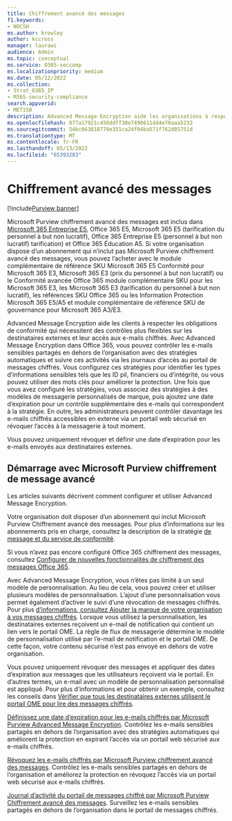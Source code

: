 ```yaml
---
title: Chiffrement avancé des messages
f1.keywords:
- NOCSH
ms.author: krowley
author: kccross
manager: laurawi
audience: Admin
ms.topic: conceptual
ms.service: O365-seccomp
ms.localizationpriority: medium
ms.date: 05/12/2022
ms.collection:
- Strat_O365_IP
- M365-security-compliance
search.appverid:
- MET150
description: Advanced Message Encryption aide les organisations à respecter leurs obligations de conformité en permettant aux administrateurs d’en faire encore plus avec les messages protégés.
ms.openlocfilehash: 077a17921c456ddff30e7490611dd4e78aaa5232
ms.sourcegitcommit: 54bc063818779e351ca24f04ba571f762d85751d
ms.translationtype: MT
ms.contentlocale: fr-FR
ms.lasthandoff: 05/13/2022
ms.locfileid: "65393283"
---
```

# <a name="advanced-message-encryption"></a>Chiffrement avancé des messages

[!include[Purview banner](../includes/purview-rebrand-banner.md)]

Microsoft Purview chiffrement avancé des messages est inclus dans [Microsoft 365 Entreprise E5](https://www.microsoft.com/microsoft-365/enterprise/home), Office 365 E5, Microsoft 365 E5 (tarification du personnel à but non lucratif), Office 365 Entreprise E5 (personnel à but non lucratif) tarification) et Office 365 Éducation A5. Si votre organisation dispose d’un abonnement qui n’inclut pas Microsoft Purview chiffrement avancé des messages, vous pouvez l’acheter avec le module complémentaire de référence SKU Microsoft 365 E5 Conformité pour Microsoft 365 E3, Microsoft 365 E3 (prix du personnel à but non lucratif) ou le Conformité avancée Office 365 module complémentaire SKU pour les Microsoft 365 E3, les Microsoft 365 E3 (tarification du personnel à but non lucratif), les références SKU Office 365 ou les Information Protection Microsoft 365 E5/A5  et module complémentaire de référence SKU de gouvernance pour Microsoft 365 A3/E3.

Advanced Message Encryption aide les clients à respecter les obligations de conformité qui nécessitent des contrôles plus flexibles sur les destinataires externes et leur accès aux e-mails chiffrés. Avec Advanced Message Encryption dans Office 365, vous pouvez contrôler les e-mails sensibles partagés en dehors de l’organisation avec des stratégies automatiques et suivre ces activités via les journaux d’accès au portail de messages chiffrés. Vous configurez ces stratégies pour identifier les types d’informations sensibles tels que les ID piI, financiers ou d’intégrité, ou vous pouvez utiliser des mots clés pour améliorer la protection. Une fois que vous avez configuré les stratégies, vous associez des stratégies à des modèles de messagerie personnalisés de marque, puis ajoutez une date d’expiration pour un contrôle supplémentaire des e-mails qui correspondent à la stratégie. En outre, les administrateurs peuvent contrôler davantage les e-mails chiffrés accessibles en externe via un portail web sécurisé en révoquer l’accès à la messagerie à tout moment.

Vous pouvez uniquement révoquer et définir une date d’expiration pour les e-mails envoyés aux destinataires externes.

## <a name="get-started-with-microsoft-purview-advanced-message-encryption"></a>Démarrage avec Microsoft Purview chiffrement de message avancé

Les articles suivants décrivent comment configurer et utiliser Advanced Message Encryption.

Votre organisation doit disposer d’un abonnement qui inclut Microsoft Purview Chiffrement avancé des messages. Pour plus d’informations sur les abonnements pris en charge, consultez la description de la stratégie [de message et du service de conformité](/office365/servicedescriptions/exchange-online-service-description/message-policy-and-compliance).

Si vous n’avez pas encore configuré Office 365 chiffrement des messages, consultez [Configurer de nouvelles fonctionnalités de chiffrement des messages Office 365](set-up-new-message-encryption-capabilities.md).

Avec Advanced Message Encryption, vous n’êtes pas limité à un seul modèle de personnalisation. Au lieu de cela, vous pouvez créer et utiliser plusieurs modèles de personnalisation. L’ajout d’une personnalisation vous permet également d’activer le suivi d’une révocation de messages chiffrés. Pour plus [d’informations, consultez Ajouter la marque de votre organisation à vos messages chiffrés](add-your-organization-brand-to-encrypted-messages.md). Lorsque vous utilisez la personnalisation, les destinataires externes reçoivent un e-mail de notification qui contient un lien vers le portail OME. La règle de flux de messagerie détermine le modèle de personnalisation utilisé par l’e-mail de notification et le portail OME. De cette façon, votre contenu sécurisé n’est pas envoyé en dehors de votre organisation.

Vous pouvez uniquement révoquer des messages et appliquer des dates d’expiration aux messages que les utilisateurs reçoivent via le portail. En d’autres termes, un e-mail avec un modèle de personnalisation personnalisé est appliqué. Pour plus d’informations et pour obtenir un exemple, consultez les conseils dans [Vérifier que tous les destinataires externes utilisent le portail OME pour lire des messages chiffrés](manage-office-365-message-encryption.md#ensure-all-external-recipients-use-the-ome-portal-to-read-encrypted-mail).

[Définissez une date d’expiration pour les e-mails chiffrés par Microsoft Purview Advanced Message Encryption](ome-advanced-expiration.md). Contrôlez les e-mails sensibles partagés en dehors de l’organisation avec des stratégies automatiques qui améliorent la protection en expirant l’accès via un portail web sécurisé aux e-mails chiffrés.

[Révoquez les e-mails chiffrés par Microsoft Purview chiffrement avancé des messages](revoke-ome-encrypted-mail.md). Contrôlez les e-mails sensibles partagés en dehors de l’organisation et améliorez la protection en révoquez l’accès via un portail web sécurisé aux e-mails chiffrés.

[Journal d’activité du portail de messages chiffré par Microsoft Purview Chiffrement avancé des messages](ome-message-access-logs.md). Surveillez les e-mails sensibles partagés en dehors de l’organisation dans le portail de messages chiffrés.
